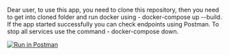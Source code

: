 
Dear user, to use this app, you need to clone this repository, then you need to get into cloned folder and run docker using - docker-compose up --build. If the app started successfully you can check endpoints using Postman. To stop all services use the command - docker-compose down.

[![Run in Postman](https://run.pstmn.io/button.svg)](https://app.getpostman.com/run-collection/35bd10bbe8f1e1ad77f6?action=collection%2Fimport)
